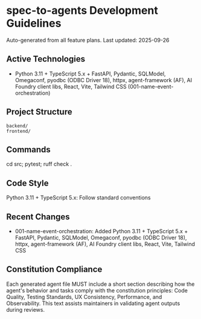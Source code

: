 # spec-to-agents Development Guidelines

Auto-generated from all feature plans. Last updated: 2025-09-26

## Active Technologies
- Python 3.11 + TypeScript 5.x + FastAPI, Pydantic, SQLModel, Omegaconf, pyodbc (ODBC Driver 18), httpx, agent-framework (AF), AI Foundry client libs, React, Vite, Tailwind CSS (001-name-event-orchestration)

## Project Structure
```
backend/
frontend/
```

## Commands
cd src; pytest; ruff check .

## Code Style
Python 3.11 + TypeScript 5.x: Follow standard conventions

## Recent Changes
- 001-name-event-orchestration: Added Python 3.11 + TypeScript 5.x + FastAPI, Pydantic, SQLModel, Omegaconf, pyodbc (ODBC Driver 18), httpx, agent-framework (AF), AI Foundry client libs, React, Vite, Tailwind CSS

## Constitution Compliance
Each generated agent file MUST include a short section describing how the agent's behavior and tasks comply with the constitution principles: Code Quality, Testing Standards, UX Consistency, Performance, and Observability. This text assists maintainers in validating agent outputs during reviews.

<!-- MANUAL ADDITIONS START -->
<!-- MANUAL ADDITIONS END -->